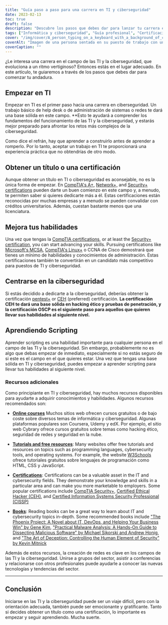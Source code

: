 ```yaml
---
title: "Guía paso a paso para una carrera en TI y ciberseguridad"
date: 2023-02-13
toc: true
draft: false
description: "Descubre los pasos que debes dar para lanzar tu carrera en el apasionante y siempre cambiante campo de las TI y la ciberseguridad con esta completa guía"
tags: ["Informática y ciberseguridad", "Guía profesional", "Certificaciones CompTIA", "MCSA", "Linux", "CCNA", "Pruebas de penetración", "Hacking ético", "OSCP", "Scripting", "Empleo en TI", "Ciberseguridad Empleo"]
cover: "/img/cover/A_person_typing_on_a_keyboard_with_a_background_of_computer.png"
coverAlt: "Imagen de una persona sentada en su puesto de trabajo con un candado de seguridad en primer plano, que indica la importancia de proteger los puestos de trabajo."
coverCaption: ""
---
```



¿Le interesa una carrera en el campo de las TI y la ciberseguridad, que evoluciona a un ritmo vertiginoso? Entonces estás en el lugar adecuado. En este artículo, te guiaremos a través de los pasos que debes dar para comenzar tu andadura.

## Empezar en TI

Empezar en TI es el primer paso hacia una carrera en ciberseguridad. Un trabajo básico de help desk o de administración de sistemas o redes te dará una base sólida en este campo. **Esto te ayudará a comprender los fundamentos del funcionamiento de las TI y la ciberseguridad, y estarás mejor preparado para afrontar los retos más complejos de la ciberseguridad.

Como dice el refrán, hay que aprender a construirlo antes de aprender a romperlo. Por lo tanto, aceptar un trabajo en TI te proporcionará una experiencia práctica que no obtendrías de otro modo.

## Obtener un título o una certificación

Aunque obtener un título en TI o ciberseguridad es aconsejable, no es la única forma de empezar. En [CompTIA's A+](https://simeononsecurity.ch/articles/passing-comptias-a-plus-exams-220-1101-and-220-1102/), [Network+,](https://www.comptia.org/certifications/network) and [Security+ certifications](https://simeononsecurity.ch/articles/comptias-security-plus-sy0-601-what-do-you-need-to-know/) pueden darte un buen comienzo en este campo y, a menudo, te permiten saber si quieres dedicarte más a él. Estas certificaciones están reconocidas por muchas empresas y a menudo se pueden convalidar con créditos universitarios. Además, cuestan bastante menos que una licenciatura.

## Mejora tus habilidades

Una vez que tengas la [CompTIA certifications](https://simeononsecurity.ch/articles/tips-and-tricks-for-passing-comptia-exams/), or at least the [Security+ certification](https://simeononsecurity.ch/articles/comptias-security-plus-sy0-601-what-do-you-need-to-know/), you can start advancing your skills. Pursuing certifications like [Microsoft's MCSA](https://www.microsoft.com/en-us/learning/certification), [CompTIA's Linux+](https://www.comptia.org/certifications/linux) o CCNA de Cisco demostrará que tienes un mínimo de habilidades y conocimientos de administración. Estas certificaciones también te convertirán en un candidato más competitivo para puestos de TI y ciberseguridad.

## Centrarse en la ciberseguridad

Si estás decidido a dedicarte a la ciberseguridad, deberías obtener la certificación [pentest+](https://www.comptia.org/certifications/pentest) or [CEH](https://www.eccouncil.org/train-certify/certified-ethical-hacker-ceh/) (preferred) certificación. **La certificación CEH te dará una base sólida en hacking ético y pruebas de penetración, y la certificación OSCP es el siguiente paso para aquellos que quieren llevar sus habilidades al siguiente nivel.**

## Aprendiendo Scripting

Aprender scripting es una habilidad importante para cualquier persona en el campo de las TI y la ciberseguridad. Sin embargo, probablemente no es algo que debas empezar de inmediato, especialmente si no estás seguro de si este es el campo en el que quieres estar. Una vez que tengas una base sólida en TI y ciberseguridad, puedes empezar a aprender scripting para llevar tus habilidades al siguiente nivel.

### Recursos adicionales

Como principiante en TI y ciberseguridad, hay muchos recursos disponibles para ayudarte a adquirir conocimientos y habilidades. Algunos recursos recomendados son:

- [**Online courses**](https://simeononsecurity.ch/recommendations/learning_resources/) Muchos sitios web ofrecen cursos gratuitos o de bajo coste sobre diversos temas de informática y ciberseguridad. Algunas plataformas populares son Coursera, Udemy y edX. Por ejemplo, el sitio web Cybrary ofrece cursos gratuitos sobre temas como hacking ético, seguridad de redes y seguridad en la nube.

- [**Tutorials and free resources**](https://simeononsecurity.ch/recommendations/learning_resources/): Many websites offer free tutorials and resources on topics such as programming languages, cybersecurity tools, and operating systems. For example, the website [W3Schools](https://www.w3schools.com/) ofrece tutoriales gratuitos sobre lenguajes de programación como HTML, CSS y JavaScript.

- [**Certifications**](https://simeononsecurity.ch/recommendations/certifications/): Certifications can be a valuable asset in the IT and cybersecurity fields. They demonstrate your knowledge and skills in a particular area and can make you more marketable to employers. Some popular certifications include [CompTIA Security+](https://simeononsecurity.ch/articles/comptias-security-plus-sy0-601-what-do-you-need-to-know/), [Certified Ethical Hacker (CEH)](https://www.eccouncil.org/train-certify/certified-ethical-hacker-ceh/), and [Certified Information Systems Security Professional (CISSP)](https://www.isc2.org/Certifications/CISSP)

- [**Books**](https://simeononsecurity.ch/recommendations/books/): Reading books can be a great way to learn about IT and cybersecurity topics in-depth. Some recommended books include ["The Phoenix Project: A Novel about IT, DevOps, and Helping Your Business Win" by Gene Kim](https://amzn.to/3xVIRhy), ["Practical Malware Analysis: A Hands-On Guide to Dissecting Malicious Software" by Michael Sikorski and Andrew Honig](https://amzn.to/3xVXzFa), and ["The Art of Deception: Controlling the Human Element of Security" by Kevin Mitnick](https://amzn.to/3SuW8qL)

Además de estos recursos, la creación de redes es clave en los campos de las TI y la ciberseguridad. Unirse a grupos del sector, asistir a conferencias y relacionarse con otros profesionales puede ayudarle a conocer las nuevas tecnologías y tendencias del sector.
______

## Conclusión

Iniciarse en las TI y la ciberseguridad puede ser un viaje difícil, pero con la orientación adecuada, también puede ser emocionante y gratificante. Tanto si decides obtener un título como una certificación, lo importante es empezar y seguir aprendiendo. Mucha suerte.
